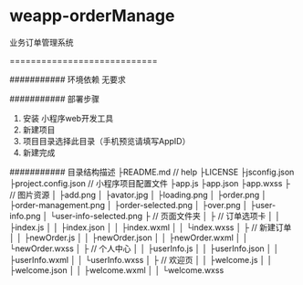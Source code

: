 # weapp-orderManage
业务订单管理系统

============================



########### 环境依赖
无要求

########### 部署步骤
1. 安装 小程序web开发工具
2. 新建项目
3. 项目目录选择此目录（手机预览请填写AppID）
4. 新建完成

########### 目录结构描述
├README.md                                      // help
├LICENSE
├jsconfig.json
├project.config.json                           // 小程序项目配置文件
├app.js
├app.json
├app.wxss
├<images>					// 图片资源
│  ├add.png
│  ├avator.jpg
│  ├loading.png
│  ├order.png
│  ├order-management.png
│  ├order-selected.png
│  ├over.png
│  ├user-info.png
│  └user-info-selected.png
├<pages>					  // 页面文件夹
│  ├<index>					     // 订单选项卡
│  │  ├index.js
│  │  ├index.json
│  │  ├index.wxml
│  │  └index.wxss
│  ├<newOrder>				    // 新建订单
│  │  ├newOrder.js
│  │  ├newOrder.json
│  │  ├newOrder.wxml
│  │  └newOrder.wxss
│  ├<userInfo>			                 // 个人中心
│  │  ├userInfo.js
│  │  ├userInfo.json
│  │  ├userInfo.wxml
│  │  └userInfo.wxss
│  ├<welcome>				     // 欢迎页
│  │  ├welcome.js
│  │  ├welcome.json
│  │  ├welcome.wxml
│  │  └welcome.wxss
